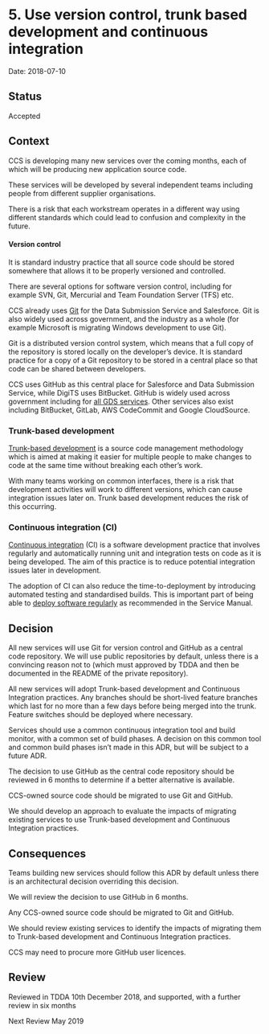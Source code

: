 # 5. Use version control, trunk based development and continuous integration

Date: 2018-07-10

## Status

Accepted

## Context

CCS is developing many new services over the coming months, each of which will be producing new application source code. 

These services will be developed by several independent teams including people from different supplier organisations.

There is a risk that each workstream operates in a different way using different standards which could lead to confusion and complexity in the future.

#### Version control
It is standard industry practice that all source code should be stored somewhere that allows it to be properly versioned and controlled. 

There are several options for software version control, including for example SVN, Git, Mercurial and Team Foundation Server (TFS) etc.

CCS already uses [Git](https://en.wikipedia.org/wiki/Git#Adoption) for the Data Submission Service and Salesforce. Git is also widely used across government, and the industry as a whole (for example Microsoft is migrating Windows development to use Git).

Git is a distributed version control system, which means that a full copy of the repository is stored locally on the developer’s device. It is standard practice for a copy of a Git repository to be stored in a central place so that code can be shared between developers.

CCS uses GitHub as this central place for Salesforce and Data Submission Service, while DigiTS uses BitBucket. GitHub is widely used across government including for [all GDS services](https://github.com/alphagov). Other services also exist including BitBucket, GitLab, AWS CodeCommit and Google CloudSource.

### Trunk-based development
[Trunk-based development](https://trunkbaseddevelopment.com/) is a source code management methodology which is aimed at making it easier for multiple people to make changes to code at the same time without breaking each other’s work.

With many teams working on common interfaces, there is a risk that development activities will work to different versions, which can cause integration issues later on. Trunk based development reduces the risk of this occurring.

### Continuous integration (CI)
[Continuous integration](https://en.wikipedia.org/wiki/Continuous_integration) (CI) is a software development practice that involves regularly and automatically running unit and integration tests on code as it is being developed. The aim of this practice is to reduce potential integration issues later in development.

The adoption of CI can also reduce the time-to-deployment by introducing automated testing and standardised builds. This is important part of being able to [deploy software regularly](https://www.gov.uk/service-manual/technology/deploying-software-regularly) as recommended in the Service Manual.

## Decision

All new services will use Git for version control and GitHub as a central code repository. We will use public repositories by default, unless there is a convincing reason not to (which must approved by TDDA and then be documented in the README of the private repository).

All new services will adopt Trunk-based development and Continuous Integration practices. Any branches should be short-lived feature branches which last for no more than a few days before being merged into the trunk. Feature switches should be deployed where necessary. 

Services should use a common continuous integration tool and build monitor, with a common set of build phases. A decision on this common tool and common build phases isn’t made in this ADR, but will be subject to a future ADR.

The decision to use GitHub as the central code repository should be reviewed in 6 months to determine if a better alternative is available.

CCS-owned source code should be migrated to use Git and GitHub. 

We should develop an approach to evaluate the impacts of migrating existing services to use Trunk-based development and Continuous Integration practices.

## Consequences

Teams building new services should follow this ADR by default unless there is an architectural decision overriding this decision.

We will review the decision to use GitHub in 6 months.

Any CCS-owned source code should be migrated to Git and GitHub.

We should review existing services to identify the impacts of migrating them to Trunk-based development and Continuous Integration practices.

CCS may need to procure more GitHub user licences.

## Review

Reviewed in TDDA 10th December 2018, and supported, with a further review in six months

Next Review May 2019

